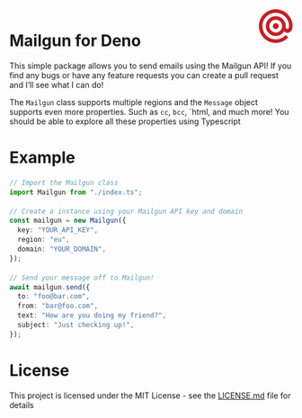 <a href="https://uwuifier.com">
    <img src="logo.svg" alt="Mailgun logo" title="Mailgun" align="right" height="60" />
</a>

# Mailgun for Deno

This simple package allows you to send emails using the Mailgun API! If you find
any bugs or have any feature requests you can create a pull request and I’ll see
what I can do!

The `Mailgun` class supports multiple regions and the `Message` object supports
even more properties. Such as `cc`, `bcc`, `html, and much more! You should be
able to explore all these properties using Typescript

# Example

```typescript
// Import the Mailgun class
import Mailgun from "./index.ts";

// Create a instance using your Mailgun API key and domain
const mailgun = new Mailgun({
  key: "YOUR_API_KEY",
  region: "eu",
  domain: "YOUR_DOMAIN",
});

// Send your message off to Mailgun!
await mailgun.send({
  to: "foo@bar.com",
  from: "bar@foo.com",
  text: "How are you doing my friend?",
  subject: "Just checking up!",
});
```

# License

This project is licensed under the MIT License - see the
[LICENSE.md](LICENSE.md) file for details
